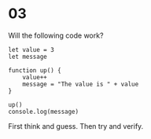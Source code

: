 # 03

Will the following code work?

    let value = 3
    let message

    function up() {
        value++
        message = "The value is " + value
    }

    up()
    console.log(message)  

First think and guess. Then try and verify.


